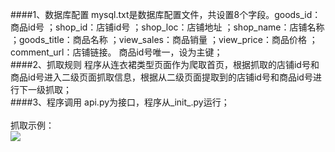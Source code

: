 ####1、数据库配置
mysql.txt是数据库配置文件，共设置8个字段。goods_id：商品id号 ；shop_id：店铺id号 ；shop_loc：店铺地址 ；shop_name：店铺名称 ；goods_title：商品名称 ；view_sales：商品销量 ；view_price：商品价格 ；comment_url：店铺链接。 商品id号唯一，设为主键；<br>
####2、抓取规则
程序从连衣裙类型页面作为爬取首页，根据抓取的店铺id号和商品id号进入二级页面抓取信息，根据从二级页面提取到的店铺id号和商品id号进行下一级抓取；<br>
####3、程序调用
api.py为接口，程序从_init_.py运行；<br>
<br>抓取示例：<br>
![](https://github.com/HunterChao/Taobao/blob/master/Taobao/mysql.png)
